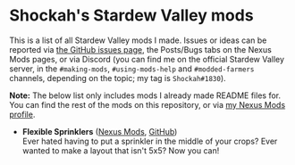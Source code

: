 # Shockah's Stardew Valley mods

This is a list of all Stardew Valley mods I made. Issues or ideas can be reported via [the GitHub issues page](issues), the Posts/Bugs tabs on the Nexus Mods pages, or via Discord (you can find me on the official Stardew Valley server, in the `#making-mods`, `#using-mods-help` and `#modded-farmers` channels, depending on the topic; my tag is `Shockah#1830`).

**Note:** The below list only includes mods I already made README files for. You can find the rest of the mods on this repository, or via [my Nexus Mods profile](https://www.nexusmods.com/users/133612513?tab=user+files).

* **Flexible Sprinklers** ([Nexus Mods](https://www.nexusmods.com/stardewvalley/mods/10931), [GitHub](FlexibleSprinklers))  
  Ever hated having to put a sprinkler in the middle of your crops? Ever wanted to make a layout that isn't 5x5? Now you can!